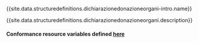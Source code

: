 {{site.data.structuredefinitions.dichiarazionedonazioneorgani-intro.name}}

{{site.data.structuredefinitions.dichiarazionedonazioneorgani.description}}

#### Conformance resource variables defined [here](http://wiki.hl7.org/index.php?title=IG_Publisher_Documentation#Jekyll)
